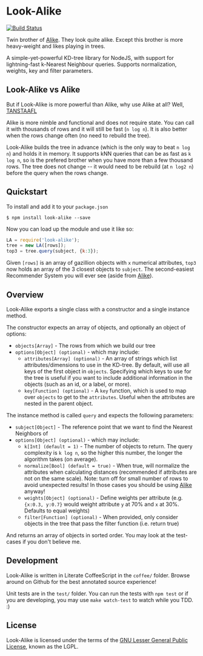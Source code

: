 Look-Alike
===========
[![Build Status](https://travis-ci.org/axiomzen/Look-Alike.png?branch=master)](https://travis-ci.org/axiomzen/Look-Alike)

Twin brother of [Alike](https://github.com/axiomzen/Alike). They look quite alike. Except this brother is more heavy-weight and likes playing in trees.

A simple-yet-powerful KD-tree library for NodeJS, with support for lightning-fast k-Nearest Neighbour queries. Supports normalization, weights, key and filter parameters.

## Look-Alike vs Alike

But if Look-Alike is more powerful than Alike, why use Alike at all? Well, [TANSTAAFL](http://en.wikipedia.org/wiki/There_ain't_no_such_thing_as_a_free_lunch)

Alike is more nimble and functional and does not require state. You can call it with thousands of rows and it will still be fast (`n log n`). It is also better when the rows change often (no need to rebuild the tree).

Look-Alike builds the tree in advance (which is the only way to beat `n log n`) and holds it in memory. It supports kNN queries that can be as fast as `k log n`, so is the prefered brother when you have more than a few thousand rows. The tree does not change -- it would need to be rebuild (at `n log2 n`) before the query when the rows change.

## Quickstart

To install and add it to your `package.json`

```
$ npm install look-alike --save
```

Now you can load up the module and use it like so:

```javascript
LA = require('look-alike');
tree = new LA([rows]);
top3 = tree.query(subject, {k:3});
```

Given `[rows]` is an array of gazillion objects with `x` numerical attributes, `top3` now holds an array of the 3 closest objects to `subject`. The second-easiest Recommender System you will ever see (aside from [Alike](https://github.com/axiomzen/Alike)).

## Overview

Look-Alike exports a single class with a constructor and a single instance method.

The constructor expects an array of objects, and optionally an object of options:

  - `objects[Array]` - The rows from which we build our tree
  - `options[Object] (optional)` - which may include:
    - `attributes[Array] (optional)` - An array of strings which list attributes/dimensions to use in the KD-tree. By default, will use all keys of the first object in `objects`. Specifying which keys to use for the tree is useful if you want to include additional information in the objects (such as an id, or a label, or more).
    - `key[Function] (optional)` - A `key` function, which is used to map over `objects` to get to the `attributes`. Useful when the attributes are nested in the parent object.


The instance method is called `query` and expects the following parameters:

  - `subject[Object]` - The reference point that we want to find the Nearest Neighbors of
  - `options[Object] (optional)` - which may include:
    - `k[Int] (default = 1)` - The number of objects to return. The query complexity is `k log n`, so the higher this number, the longer the algorithm takes (on average).
    - `normalize[Bool] (default = true)` - When true, will normalize the attributes when calculating distances (recommended if attributes are not on the same scale). Note: turn off for small number of rows to avoid unexpected results! In those cases you should be using [Alike](https://github.com/axiomzen/Alike) anyway!
    - `weights[Object] (optional)` - Define weights per attribute (e.g. `{x:0.3, y:0.7}` would weight attribute `y` at 70% and `x` at 30%. Defaults to equal weights)
    - `filter[Function] (optional)` - When provided, only consider objects in the tree that pass the filter function (i.e. return true)

And returns an array of objects in sorted order. You may look at the test-cases if you don't believe me.


## Development

Look-Alike is written in Literate CoffeeScript in the `coffee/` folder. Browse around on Github for the best annotated source experience!

Unit tests are in the `test/` folder. You can run the tests with `npm test` or if you are developing, you may use `make watch-test` to watch while you TDD. :)

## License

Look-Alike is licensed under the terms of the [GNU Lesser General Public License](http://www.gnu.org/licenses/lgpl.html), known as the LGPL.